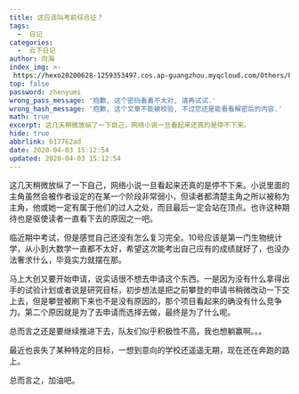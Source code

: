 ```yaml
---
title: 这应该叫考前综合征？
tags:
  -  日记
categories:
  -  云下日记
author: 向海
index_img: >-
 https://hexo20200628-1259353497.cos.ap-guangzhou.myqcloud.com/Others/Fluid/about.png
top: false
password: zhenyumi
wrong_pass_message: '抱歉, 这个密码看着不太对, 请再试试.'
wrong_hash_message: '抱歉, 这个文章不能被校验, 不过您还是能看看解密后的内容.'
math: true
excerpt: 这几天稍微放纵了一下自己，网络小说一旦看起来还真的是停不下来。
hide: true
abbrlink: 617762ad
date: 2020-04-03 15:12:54
updated: 2020-04-03 15:12:54
---
```


这几天稍微放纵了一下自己，网络小说一旦看起来还真的是停不下来。小说里面的主角虽然会被作者设定的在某一个阶段非常弱小，但读者都清楚主角之所以被称为主角，他或她一定有属于他们的过人之处，而且最后一定会站在顶点。也许这种期待也是驱使读者一直看下去的原因之一吧。

临近期中考试，但是感觉自己还没有怎么复习完全。10号应该是第一门生物统计学，从小到大数学一直都不太好，希望这次能考出自己应有的成绩就好了，也没办法奢求什么，毕竟实力就摆在那。

马上大创又要开始申请，说实话很不想去申请这个东西。一是因为没有什么拿得出手的试验计划或者说是研究目标，初步想法是把之前攀登的申请书稍微改动一下交上去，但是攀登被刷下来也不是没有原因的，那个项目看起来的确没有什么竞争力。第二个原因就是为了去申请而选择去做，最终是为了什么呢。

总而言之还是要继续推进下去，队友们似乎积极性不高，我也想躺赢啊。。。

最近也丧失了某种特定的目标，一想到意向的学校还遥遥无期，现在还在奔跑的路上。

总而言之，加油吧。